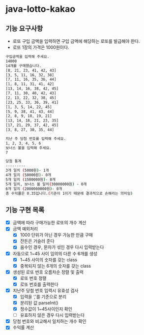 # java-lotto-kakao

## 기능 요구사항

- 로또 구입 금액을 입력하면 구입 금액에 해당하는 로또를 발급해야 한다.
- 로또 1장의 가격은 1000원이다.

``` bash
구입금액을 입력해 주세요.
14000
14개를 구매했습니다.
[8, 21, 23, 41, 42, 43]
[3, 5, 11, 16, 32, 38]
[7, 11, 16, 35, 36, 44]
[1, 8, 11, 31, 41, 42]
[13, 14, 16, 38, 42, 45]
[7, 11, 30, 40, 42, 43]
[2, 13, 22, 32, 38, 45]
[23, 25, 33, 36, 39, 41]
[1, 3, 5, 14, 22, 45]
[5, 9, 38, 41, 43, 44]
[2, 8, 9, 18, 19, 21]
[13, 14, 18, 21, 23, 35]
[17, 21, 29, 37, 42, 45]
[3, 8, 27, 30, 35, 44]

지난 주 당첨 번호를 입력해 주세요.
1, 2, 3, 4, 5, 6
보너스 볼을 입력해 주세요.
7

당첨 통계
---------
3개 일치 (5000원)- 1개
4개 일치 (50000원)- 0개
5개 일치 (1500000원)- 0개
5개 일치, 보너스 볼 일치(30000000원) - 0개
6개 일치 (2000000000원)- 0개
총 수익률은 0.35입니다.(기준이 1이기 때문에 결과적으로 손해라는 의미임)
```

## 기능 구현 목록

- [x] 금액에 따라 구매가능한 로또의 개수 계산
- [x] 금액 예외처리
    - [x] 1000 단위가 아닌 경우 가능한 만큼 구매
    - [x] 잔돈은 거슬러 준다
    - [x] 음수인 경우, 문자가 섞인 경우 다시 입력받는다
- [x] 자동으로 1~45 사이 임의의 다른 수 6개를 생성
    - [x] 1~45 사이의 숫자를 갖는 class
    - [x] 중복되지 않는 6개의 숫자를 갖는 class
- [x] 생성된 로또 번호 오름차순 정렬 및 출력
    - [x] 로또 번호 정렬
    - [x] 로또 번호를 출력한다
- [x] 지난주 당첨 번호 입력시 유효성 검사
    - [x] 입력을 ‘,’를 기준으로 분리
    - [x] 분리된 값 parseInt()
    - [x] 정수값이 1~45사이인지 확인
    - [ ] 유효하지 않은 경우 다시 입력받는다
- [x] 당첨 번호와 비교해서 일치하는 개수 확인
- [x] 수익률 계산
